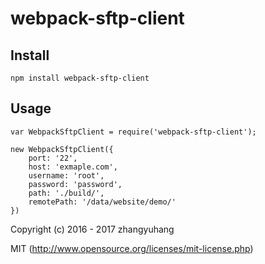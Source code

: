 # webpack-sftp-client

## Install

```
npm install webpack-sftp-client
```

## Usage

```
var WebpackSftpClient = require('webpack-sftp-client');

new WebpackSftpClient({
    port: '22',
    host: 'exmaple.com',
    username: 'root',
    password: 'password',
    path: './build/',
    remotePath: '/data/website/demo/'
})
```

Copyright (c) 2016 - 2017 zhangyuhang

MIT (http://www.opensource.org/licenses/mit-license.php)
